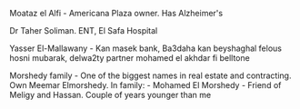 Moataz el Alfi - Americana Plaza owner. Has Alzheimer's 

Dr Taher Soliman. ENT, El Safa Hospital

Yasser El-Mallawany   - Kan masek bank, Ba3daha kan beyshaghal felous hosni mubarak, delwa2ty partner mohamed el akhdar fi belltone

Morshedy family - One of the biggest names in real estate and contracting. Own Meemar Elmorshedy. 
	In family:
		- Mohamed El Morshedy - Friend of Meligy and Hassan. Couple of years younger than me
